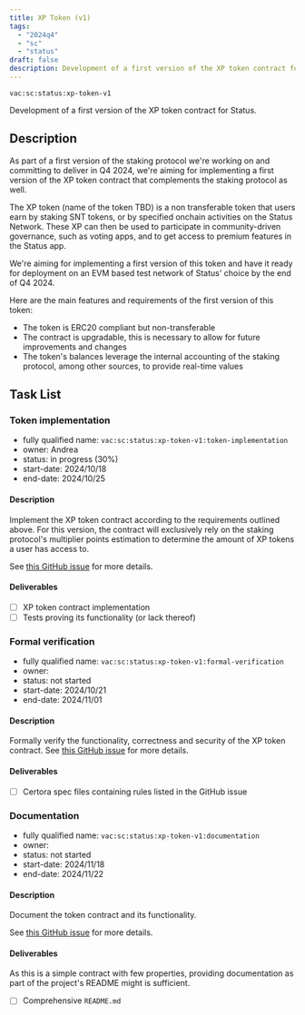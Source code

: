 ```yaml
---
title: XP Token (v1)
tags:
  - "2024q4"
  - "sc"
  - "status"
draft: false
description: Development of a first version of the XP token contract for Status.
---
```


`vac:sc:status:xp-token-v1`

Development of a first version of the XP token contract for Status.

## Description

As part of a first version of the staking protocol we're working on and committing to deliver in Q4 2024,
we're aiming for implementing a first version of the XP token contract that complements the staking protocol as well.

The XP token (name of the token TBD) is a non transferable token that users earn by staking SNT tokens,
or by specified onchain activities on the Status Network.
These XP can then be used to participate in community-driven governance,
such as voting apps, and to get access to premium features in the Status app.

We're aiming for implementing a first version of this token and have it ready for deployment on an EVM based test network of Status' choice by the end of Q4 2024.

Here are the main features and requirements of the first version of this token:

- The token is ERC20 compliant but non-transferable
- The contract is upgradable, this is necessary to allow for future improvements and changes
- The token's balances leverage the internal accounting of the staking protocol, among other sources, to provide real-time values

## Task List

### Token implementation

* fully qualified name: `vac:sc:status:xp-token-v1:token-implementation`
* owner: Andrea
* status: in progress (30%)
* start-date: 2024/10/18
* end-date: 2024/10/25

#### Description

Implement the XP token contract according to the requirements outlined above.
For this version, the contract will exclusively rely on the staking protocol's multiplier points estimation to determine the amount of XP tokens a user has access to.

See [this GitHub issue](https://github.com/vacp2p/staking-reward-streamer/issues/34) for more details.

#### Deliverables

- [ ] XP token contract implementation
- [ ] Tests proving its functionality (or lack thereof)

### Formal verification

* fully qualified name: `vac:sc:status:xp-token-v1:formal-verification`
* owner: 
* status: not started
* start-date: 2024/10/21
* end-date: 2024/11/01

#### Description

Formally verify the functionality, correctness and security of the XP token contract.
See [this GitHub issue](https://github.com/vacp2p/staking-reward-streamer/issues/35) for more details.

#### Deliverables

- [ ] Certora spec files containing rules listed in the GitHub issue

### Documentation

* fully qualified name: `vac:sc:status:xp-token-v1:documentation`
* owner:
* status: not started
* start-date: 2024/11/18
* end-date: 2024/11/22

#### Description

Document the token contract and its functionality.

See [this GitHub issue](https://github.com/vacp2p/staking-reward-streamer/issues/36) for more details.


#### Deliverables

As this is a simple contract with few properties, providing documentation as part of the project's README might is sufficient.

- [ ] Comprehensive `README.md`

